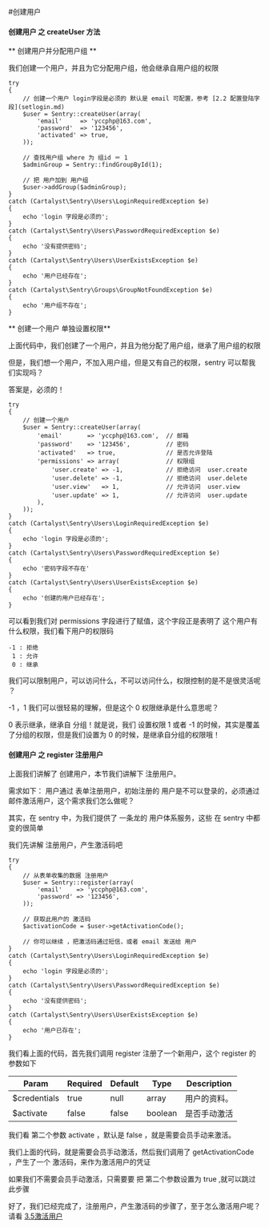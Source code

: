 #创建用户




#### 创建用户 之 createUser 方法


** 创建用户并分配用户组 **

我们创建一个用户，并且为它分配用户组，他会继承自用户组的权限

```
try
{
    // 创建一个用户 login字段是必须的 默认是 email 可配置，参考 [2.2 配置登陆字段](setlogin.md)
    $user = Sentry::createUser(array(
        'email'     => 'yccphp@163.com',
        'password'  => '123456',
        'activated' => true,
    ));

    // 查找用户组 where 为 组id ＝ 1
    $adminGroup = Sentry::findGroupById(1);

    // 把 用户加到 用户组
    $user->addGroup($adminGroup);
}
catch (Cartalyst\Sentry\Users\LoginRequiredException $e)
{
    echo 'login 字段是必须的';
}
catch (Cartalyst\Sentry\Users\PasswordRequiredException $e)
{
    echo '没有提供密码';
}
catch (Cartalyst\Sentry\Users\UserExistsException $e)
{
    echo '用户已经存在';
}
catch (Cartalyst\Sentry\Groups\GroupNotFoundException $e)
{
    echo '用户组不存在';
}

```

** 创建一个用户 单独设置权限**

上面代码中，我们创建了一个用户，并且为他分配了用户组，继承了用户组的权限

但是，我们想一个用户，不加入用户组，但是又有自己的权限，sentry 可以帮我们实现吗？

答案是，必须的！

```
try
{
    // 创建一个用户
    $user = Sentry::createUser(array(
        'email'       => 'yccphp@163.com',	// 邮箱
        'password'    => '123456',			// 密码
        'activated'   => true,				// 是否允许登陆
        'permissions' => array(				// 权限组
            'user.create' => -1,			// 拒绝访问  user.create
            'user.delete' => -1,			// 拒绝访问  user.delete
            'user.view'   => 1,				// 允许访问  user.view
            'user.update' => 1,				// 允许访问  user.update
        ),
    ));
}
catch (Cartalyst\Sentry\Users\LoginRequiredException $e)
{
    echo 'login 字段是必须的';
}
catch (Cartalyst\Sentry\Users\PasswordRequiredException $e)
{
    echo '密码字段不存在'
}
catch (Cartalyst\Sentry\Users\UserExistsException $e)
{
    echo '创建的用户已经存在';
}

````


可以看到我们对 permissions 字段进行了赋值，这个字段正是表明了 这个用户有什么权限，我们看下用户的权限码

```
-1 : 拒绝
 1 : 允许
 0 : 继承

```

我们可以限制用户，可以访问什么，不可以访问什么，权限控制的是不是很灵活呢 ？

-1 ，1 我们可以很轻易的理解，但是这个 0 权限继承是什么意思呢？

0 表示继承，继承自 分组！就是说，我们 设置权限 1 或者 -1 的时候，其实是覆盖了分组的权限，但是我们设置为 0  的时候，是继承自分组的权限哦！



#### 创建用户 之 register 注册用户

上面我们讲解了 创建用户，本节我们讲解下 注册用户。

需求如下：
	用户通过 表单注册用户，初始注册的 用户是不可以登录的，必须通过邮件激活用户，这个需求我们怎么做呢？
	
其实，在 sentry 中，为我们提供了 一条龙的 用户体系服务，这些 在 sentry 中都变的很简单

我们先讲解 注册用户，产生激活码吧


```
try
{
    // 从表单收集的数据 注册用户
    $user = Sentry::register(array(
        'email'    => 'yccphp@163.com',
        'password' => '123456',
    ));

    // 获取此用户的 激活码
    $activationCode = $user->getActivationCode();

    // 你可以继续 ，把激活码通过短信，或者 email 发送给 用户
}
catch (Cartalyst\Sentry\Users\LoginRequiredException $e)
{
    echo 'login 字段是必须的';
}
catch (Cartalyst\Sentry\Users\PasswordRequiredException $e)
{
    echo '没有提供密码';
}
catch (Cartalyst\Sentry\Users\UserExistsException $e)
{
    echo '用户已存在';
}

```
我们看上面的代码，首先我们调用 register 注册了一个新用户，这个 register 的参数如下

Param        | Required | Default | Type    | Description
------------ | -------- | ------- | ------- | -----------------------------------
$credentials | true     | null    | array   | 用户的资料。
$activate    | false    | false   | boolean | 是否手动激活


我们看 第二个参数 activate ，默认是 false ，就是需要会员手动来激活。

我们上面的代码，就是需要会员手动激活，然后我们调用了 getActivationCode ，产生了一个 激活码，来作为激活用户的凭证


如果我们不需要会员手动激活，只需要要 把 第二个参数设置为 true ,就可以跳过此步骤



好了，我们已经完成了，注册用户，产生激活码的步骤了，至于怎么激活用户呢？请看 [3.5激活用户](actUser.md)